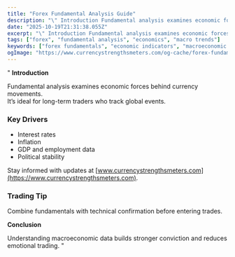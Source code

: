 ```yaml
---
title: "Forex Fundamental Analysis Guide"
description: "\" Introduction Fundamental analysis examines economic forces behind currency movements..."
date: "2025-10-19T21:31:38.055Z"
excerpt: "\" Introduction Fundamental analysis examines economic forces behind currency movements. It’s ideal for long-term traders who track global events. Key Drivers - Interest rates - Inflation - GDP and employment data - Political stability Stay informed with updates at [www.currencystrengthsmeters.com](https://www.currencystrengthsmeters.com). Trading Tip Combine fundamentals with technical confirmation before entering trades...."
tags: ["forex", "fundamental analysis", "economics", "macro trends"]
keywords: ["forex fundamentals", "economic indicators", "macroeconomic trading", "fundamental analysis forex", "currency valuation"]
ogImage: "https://www.currencystrengthsmeters.com/og-cache/forex-fundamental-analysis-guide.jpg"
---
```

"
**Introduction**

Fundamental analysis examines economic forces behind currency movements.  
It’s ideal for long-term traders who track global events.

### Key Drivers

- Interest rates  
- Inflation  
- GDP and employment data  
- Political stability  

Stay informed with updates at [www.currencystrengthsmeters.com](https://www.currencystrengthsmeters.com).

### Trading Tip

Combine fundamentals with technical confirmation before entering trades.

**Conclusion**

Understanding macroeconomic data builds stronger conviction and reduces emotional trading.
"
